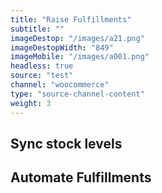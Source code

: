 ```yaml
---
title: "Raise Fulfillments"
subtitle: ""
imageDestop: "/images/a21.png"
imageDestopWidth: "849"
imageMobile: "/images/a001.png"
headless: true
source: "test"
channel: "woocommerce"
type: "source-channel-content"
weight: 3
---
```


## Sync stock levels

## Automate Fulfillments 